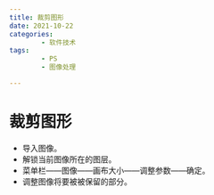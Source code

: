 ```yaml
---
title: 裁剪图形
date: 2021-10-22
categories:
        - 软件技术
tags:
        - PS
        - 图像处理

---
```


# 裁剪图形

- 导入图像。
- 解锁当前图像所在的图层。
- 菜单栏——图像——画布大小——调整参数——确定。
- 调整图像将要被被保留的部分。
